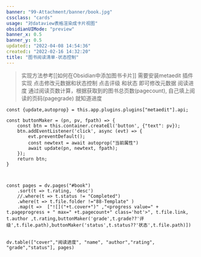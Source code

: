 ```yaml
---
banner: "99-Attachment/banner/book.jpg"
cssclass: "cards"
usage: "对dataview表格渲染成卡片视图"
obsidianUIMode: "preview"
banner_x: 0.5
banner_y: 0.5
updated:: "2022-04-08 14:54:36"
created:: "2022-02-16 14:32:20"
title: "图书阅读清单-状态控制"
---
```



> 实现方法参考[[如何在Obsidian中添加图书卡片]]
> 需要安装metaedit 插件实现 点击修改元数据和状态控制
>  点击评级 和状态 即可修改元数据
>  阅读进度 通过阅读页数计算，根据获取到的图书总页数(pagecount), 自己填上阅读的页码(pagegrade) 就知道进度



```dataviewjs
const {update,autoprop} = this.app.plugins.plugins["metaedit"].api;

const buttonMaker = (pn, pv, fpath) => {
    const btn = this.container.createEl('button', {"text": pv});
    btn.addEventListener('click', async (evt) => {
        evt.preventDefault();
		const newtext = await autoprop("当前属性")
        await update(pn, newtext, fpath);
    });
    return btn;
}



const pages = dv.pages("#book")
    .sort(t => t.rating, 'desc')
    //.where(t => t.status != "Completed")
	.where(t => t.file.folder !="88-Template" )
    .map(t =>  ["![]("+t.cover+")" ,"<progress value=" + t.pageprogress + " max=" +t.pagecount+" class='hot'>", t.file.link, t.author ,t.rating,buttonMaker('grade',t.grade??'评级',t.file.path),buttonMaker('status',t.status??'状态',t.file.path)])


dv.table(["cover","阅读进度", "name", "author","rating", "grade","status"], pages)


```